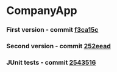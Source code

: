 # CompanyApp
### First version - commit [f3ca15c](https://github.com/yehor96/CompanyApp/commit/f3ca15ce9a78b5598d27541a580e4833cd82624d)
### Second version - commit [252eead](https://github.com/yehor96/CompanyApp/commit/252eeadec4175afef52f34c63061f9781ef8590a)
### JUnit tests - commit [2543516](https://github.com/yehor96/CompanyApp/commit/2543516981a98b2e731ae49beb5e2d974a1f04a4)
